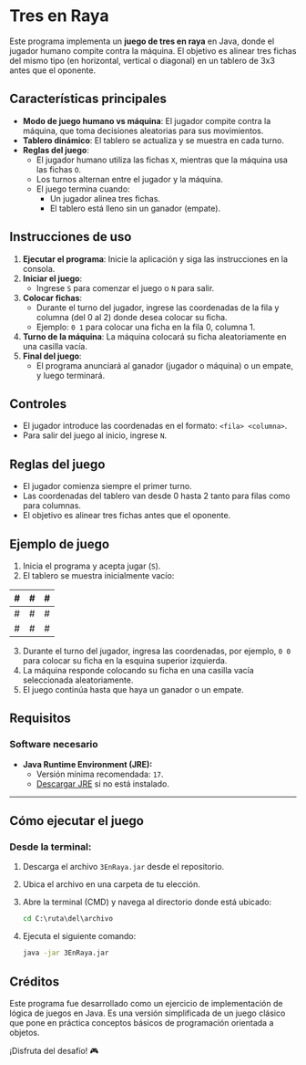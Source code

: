 # Tres en Raya

Este programa implementa un **juego de tres en raya** en Java, donde el jugador humano compite contra la máquina. El objetivo es alinear tres fichas del mismo tipo (en horizontal, vertical o diagonal) en un tablero de 3x3 antes que el oponente.

## Características principales
- **Modo de juego humano vs máquina**: El jugador compite contra la máquina, que toma decisiones aleatorias para sus movimientos.
- **Tablero dinámico**: El tablero se actualiza y se muestra en cada turno.
- **Reglas del juego**: 
  - El jugador humano utiliza las fichas `X`, mientras que la máquina usa las fichas `O`.
  - Los turnos alternan entre el jugador y la máquina.
  - El juego termina cuando:
    - Un jugador alinea tres fichas.
    - El tablero está lleno sin un ganador (empate).

## Instrucciones de uso
1. **Ejecutar el programa**: Inicie la aplicación y siga las instrucciones en la consola.
2. **Iniciar el juego**:
   - Ingrese `S` para comenzar el juego o `N` para salir.
3. **Colocar fichas**:
   - Durante el turno del jugador, ingrese las coordenadas de la fila y columna (del 0 al 2) donde desea colocar su ficha.
   - Ejemplo: `0 1` para colocar una ficha en la fila 0, columna 1.
4. **Turno de la máquina**: La máquina colocará su ficha aleatoriamente en una casilla vacía.
5. **Final del juego**:
   - El programa anunciará al ganador (jugador o máquina) o un empate, y luego terminará.

## Controles
- El jugador introduce las coordenadas en el formato: `<fila> <columna>`.
- Para salir del juego al inicio, ingrese `N`.

## Reglas del juego
- El jugador comienza siempre el primer turno.
- Las coordenadas del tablero van desde 0 hasta 2 tanto para filas como para columnas.
- El objetivo es alinear tres fichas antes que el oponente.

## Ejemplo de juego
1. Inicia el programa y acepta jugar (`S`).
2. El tablero se muestra inicialmente vacío:
   
|   #   |   #   |   #   |
|-------|-------|-------|
|   #   |   #   |   #   |
|   #   |   #   |   #   |


3. Durante el turno del jugador, ingresa las coordenadas, por ejemplo, `0 0` para colocar su ficha en la esquina superior izquierda.
4. La máquina responde colocando su ficha en una casilla vacía seleccionada aleatoriamente.
5. El juego continúa hasta que haya un ganador o un empate.


## **Requisitos**

### **Software necesario**
- **Java Runtime Environment (JRE):**
  - Versión mínima recomendada: `17`.
  - [Descargar JRE](https://www.oracle.com/java/technologies/javase-downloads.html) si no está instalado.

---

## **Cómo ejecutar el juego**

### **Desde la terminal:**

1. Descarga el archivo `3EnRaya.jar` desde el repositorio.
2. Ubica el archivo en una carpeta de tu elección.
3. Abre la terminal (CMD) y navega al directorio donde está ubicado:
   ```cmd
   cd C:\ruta\del\archivo
   ```

4. Ejecuta el siguiente comando:
   ```cmd
   java -jar 3EnRaya.jar
   ```

   
## Créditos
Este programa fue desarrollado como un ejercicio de implementación de lógica de juegos en Java. Es una versión simplificada de un juego clásico que pone en práctica conceptos básicos de programación orientada a objetos.

¡Disfruta del desafío! 🎮
